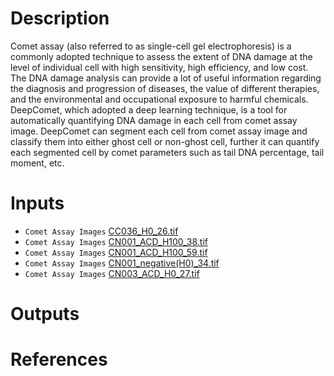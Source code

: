 # Description 

Comet assay (also referred to as single-cell gel electrophoresis) is a commonly adopted technique to assess the extent of DNA damage at the level of individual cell with high sensitivity, high efficiency, and low cost. The DNA damage analysis can provide a lot of useful information regarding the diagnosis and progression of diseases, the value of different therapies, and the environmental and occupational exposure to harmful chemicals. DeepComet, which adopted a deep learning technique, is a tool for automatically quantifying DNA damage in each cell from comet assay image. DeepComet can segment each cell from comet assay image and classify them into either ghost cell or non-ghost cell, further it can quantify each segmented cell by comet parameters such as tail DNA percentage, tail moment, etc.

# Inputs

* `Comet Assay Images` [CC036\_H0\_26.tif](https://docs.ad3.io/media/apps/deep_comets/examples/input/CC036_H0_26.tif)
* `Comet Assay Images` [CN001\_ACD\_H100\_38.tif](https://docs.ad3.io/media/apps/deep_comets/examples/input/CN001_ACD_H100_38.tif)
* `Comet Assay Images` [CN001\_ACD\_H100\_59.tif](https://docs.ad3.io/media/apps/deep_comets/examples/input/CN001_ACD_H100_59.tif)
* `Comet Assay Images` [CN001\_negative(H0)\_34.tif](https://docs.ad3.io/media/apps/deep_comets/examples/input/CN001_negative(H0)_34.tif)
* `Comet Assay Images` [CN003\_ACD\_H0\_27.tif](https://docs.ad3.io/media/apps/deep_comets/examples/input/CN003_ACD_H0_27.tif)

# Outputs

# References
